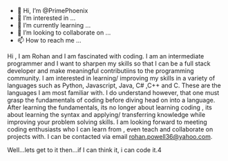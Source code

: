 - 👋 Hi, I’m @PrimePhoenix
- 👀 I’m interested in ...
- 🌱 I’m currently learning ...
- 💞️ I’m looking to collaborate on ...
- 📫 How to reach me ...

<!---
PrimePhoenix/PrimePhoenix is a ✨ special ✨ repository because its `README.md` (this file) appears on your GitHub profile.
You can click the Preview link to take a look at your changes.
--->
Hi , I am Rohan and I am fascinated with coding. I am an intermediate programmer and I want to sharpen my skills so that I
can be a full stack developer and make meaningful contributiins to the programming community.
I am interested in learning/ improving my skills in a variety of languages such as Python, Javascript, Java, C# ,C++ and C. 
These are the languages I am most familiar with. I do understand however, 
that one must grasp the fundamentals of coding before diving head on into a language. After learning the fundamentals, 
its no longer about learning coding , its about learning the syntax and
applying/ transferring knowledge while improving your problem solving skills.
I am looking forward to meeting coding enthusiasts who I can learn from , even teach and collaborate on projects with.
I can be contacted via email rohan.powell36@yahoo.com.

Well...lets get to it then...if I can think it, i can code it.4
